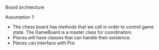 

Board architecture

Assumption 1:
- The chess board has methods that we call in order to control game state. The GameBoard is a master class for coordination.
- Pieces will have classes that can handle their existence.
- Pieces can interface with Pixi 
